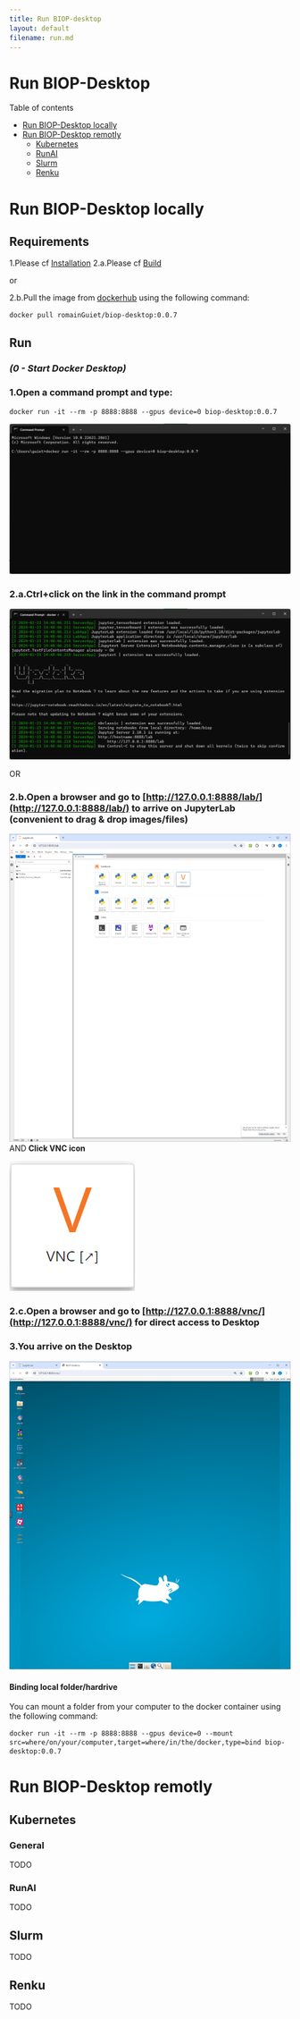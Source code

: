 ```yaml
---
title: Run BIOP-desktop
layout: default
filename: run.md
--- 
```


# Run BIOP-Desktop 

 Table of contents
- [Run BIOP-Desktop locally](https://biop.github.io/biop-desktop-doc/run.html/#run-biop-desktop-locally)
- [Run BIOP-Desktop remotly](https://biop.github.io/biop-desktop-doc/run.html/#run-biop-desktop-remotly)
    - [Kubernetes](https://biop.github.io/biop-desktop-doc/run.html/#kubernetes)
    - [RunAI](https://biop.github.io/biop-desktop-doc/run.html/#runai)
    - [Slurm](https://biop.github.io/biop-desktop-doc/run.html/#slurm)
    - [Renku](https://biop.github.io/biop-desktop-doc/run.html/#renku)


# Run BIOP-Desktop locally

## Requirements

1.Please cf [Installation](/installation.md) 
2.a.Please cf [Build](/build.md) 

or 

2.b.Pull the image from [dockerhub](https://hub.docker.com/r/biop/biop-desktop) using the following command:

```
docker pull romainGuiet/biop-desktop:0.0.7
```

## Run 

### *(0 - Start Docker Desktop)*

### 1.Open a command prompt and type:
```
docker run -it --rm -p 8888:8888 --gpus device=0 biop-desktop:0.0.7
```
![start terminal](/resources/local_run_00.png)

### 2.a.Ctrl+click on the link in the command prompt 
![start jupyter lab](/resources/local_run_01.png)

OR

### 2.b.Open a browser and go to [http://127.0.0.1:8888/lab/](http://127.0.0.1:8888/lab/) to arrive on JupyterLab (convenient to drag & drop images/files)
![jupyter lab](/resources/local_JupyterLab.png)
AND **Click VNC icon**

![VNC](/resources/VNC_icon.png)

### 2.c.Open a browser and go to [http://127.0.0.1:8888/vnc/](http://127.0.0.1:8888/vnc/) for direct access to Desktop

### 3.You arrive on the Desktop
![desktop](/resources/local_BIOP-desktop.png)

#### Binding local folder/hardrive

You can mount a folder from your computer to the docker container using the following command:

```
docker run -it --rm -p 8888:8888 --gpus device=0 --mount src=where/on/your/computer,target=where/in/the/docker,type=bind biop-desktop:0.0.7
```

# Run BIOP-Desktop remotly

## Kubernetes

### General
TODO

### RunAI
TODO

## Slurm

TODO

## Renku

TODO